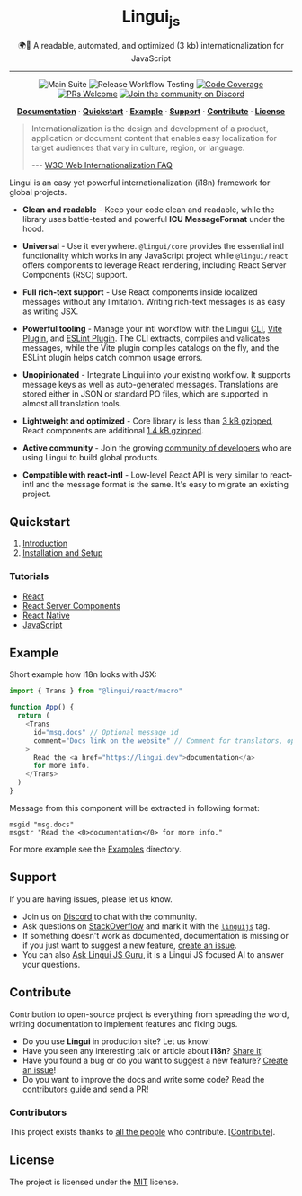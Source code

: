 <div align="center">
<h1>Lingui<sub>js</sub></h1>

🌍📖 A readable, automated, and optimized (3 kb) internationalization for JavaScript

<hr />

![Main Suite][Badge-MainSuite-GithubCI]
![Release Workflow Testing][Badge-ReleaseWorkflowTesting-GithubCI]
[![Code Coverage][Badge-Coverage]][Coverage]
[![PRs Welcome][Badge-PRWelcome]][PRWelcome]
[![Join the community on Discord][Badge-Discord]][Discord]

[**Documentation**][Documentation] · [**Quickstart**](#quickstart) · [**Example**](#example) · [**Support**](#support) · [**Contribute**](#contribute) · [**License**](#license)

</div>

> Internationalization is the design and development of a product, application or document content that enables easy localization for target audiences that vary in culture, region, or language.
>
> --- [ W3C Web Internationalization FAQ](https://www.w3.org/International/questions/qa-i18n)

Lingui is an easy yet powerful internationalization (i18n) framework for global projects.

- **Clean and readable** - Keep your code clean and readable, while the library uses battle-tested and powerful **ICU MessageFormat** under the hood.

- **Universal** - Use it everywhere. `@lingui/core` provides the essential intl functionality which works in any JavaScript project while `@lingui/react` offers components to leverage React rendering, including React Server Components (RSC) support.

- **Full rich-text support** - Use React components inside localized messages without any limitation. Writing rich-text messages is as easy as writing JSX.

- **Powerful tooling** - Manage your intl workflow with the Lingui [CLI](https://lingui.dev/ref/cli), [Vite Plugin](https://lingui.dev/ref/vite-plugin), and [ESLint Plugin](https://lingui.dev/ref/eslint-plugin). The CLI extracts, compiles and validates messages, while the Vite plugin compiles catalogs on the fly, and the ESLint plugin helps catch common usage errors.

- **Unopinionated** - Integrate Lingui into your existing workflow. It supports message keys as well as auto-generated messages. Translations are stored either in JSON or standard PO files, which are supported in almost all translation tools.

- **Lightweight and optimized** - Core library is less than [3 kB gzipped](https://bundlephobia.com/result?p=@lingui/core), React components are additional [1.4 kB gzipped](https://bundlephobia.com/result?p=@lingui/react).

- **Active community** - Join the growing [community of developers](https://lingui.dev/community) who are using Lingui to build global products.

- **Compatible with react-intl** - Low-level React API is very similar to react-intl and the message format is the same. It's easy to migrate an existing project.

## Quickstart

1. [Introduction](https://lingui.dev/introduction)
2. [Installation and Setup](https://lingui.dev/installation)

### Tutorials

- [React](https://lingui.dev/tutorials/react)
- [React Server Components](https://lingui.dev/tutorials/react-rsc)
- [React Native](https://lingui.dev/tutorials/react-native)
- [JavaScript](https://lingui.dev/tutorials/javascript)

## Example

Short example how i18n looks with JSX:

```js
import { Trans } from "@lingui/react/macro"

function App() {
  return (
    <Trans
      id="msg.docs" // Optional message id
      comment="Docs link on the website" // Comment for translators, optional
    >
      Read the <a href="https://lingui.dev">documentation</a>
      for more info.
    </Trans>
  )
}
```

Message from this component will be extracted in following format:

```po
msgid "msg.docs"
msgstr "Read the <0>documentation</0> for more info."
```

For more example see the [Examples](https://github.com/lingui/js-lingui/tree/main/examples) directory.

## Support

If you are having issues, please let us know.

- Join us on [Discord][Discord] to chat with the community.
- Ask questions on [StackOverflow](https://stackoverflow.com/questions/ask?tags=linguijs) and mark it with the [`linguijs`](https://stackoverflow.com/questions/tagged/linguijs) tag.
- If something doesn't work as documented, documentation is missing or if you just want to suggest a new feature, [create an issue][Issues].
- You can also [Ask Lingui JS Guru](https://gurubase.io/g/lingui-js), it is a Lingui JS focused AI to answer your questions.

## Contribute

Contribution to open-source project is everything from spreading the word, writing documentation to implement features and fixing bugs.

- Do you use **Lingui** in production site? Let us know!
- Have you seen any interesting talk or article about **i18n**? [Share it](https://github.com/lingui/js-lingui/edit/main/website/docs/misc/resources.md)!
- Have you found a bug or do you want to suggest a new feature? [Create an issue][Issues]!
- Do you want to improve the docs and write some code? Read the [contributors guide][Contributing] and send a PR!

### Contributors

This project exists thanks to [all the people][Contributors] who contribute. [[Contribute](CONTRIBUTING.md)].

## License

The project is licensed under the [MIT][License] license.

[Documentation]: https://lingui.dev
[Examples]: https://github.com/lingui/js-lingui/tree/main/examples
[Badge-MainSuite-GithubCI]: https://github.com/lingui/js-lingui/workflows/main-suite/badge.svg
[Badge-ReleaseWorkflowTesting-GithubCI]: https://github.com/lingui/js-lingui/workflows/release-workflow-test/badge.svg
[Badge-Coverage]: https://img.shields.io/codecov/c/github/lingui/js-lingui/main.svg
[Badge-PRWelcome]: https://img.shields.io/badge/PRs-welcome-brightgreen.svg?style=flat-square
[Badge-Discord]: https://img.shields.io/discord/974702239358783608.svg?label=Discord&logo=Discord&colorB=7289da&style=flat-square
[Contributors]: https://github.com/lingui/js-lingui/graphs/contributors
[Coverage]: https://codecov.io/gh/lingui/js-lingui
[License]: https://github.com/lingui/js-lingui/blob/main/LICENSE
[Contributing]: https://github.com/lingui/js-lingui/blob/main/CONTRIBUTING.md
[Issues]: https://github.com/lingui/js-lingui/issues/new/choose
[PRWelcome]: http://makeapullrequest.com
[Discord]: https://discord.gg/gFWwAYnMtA
